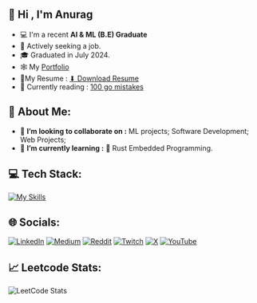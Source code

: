

## 👋 Hi , I'm Anurag
 - 💻 I'm a recent **AI & ML (B.E) Graduate**<br>
 - 💼 Actively seeking a job.<br>
 - 🎓 Graduated in July 2024.<br>
 - 🕸 My [Portfolio](https://anuragmunde.framer.website/)         
 - 📃My Resume : [⬇ Download Resume](https://framerusercontent.com/assets/hZGsHO5nMwMkWd5U8d2Uro8sck.pdf) <br>
 - 📕 Currently reading :  [100 go mistakes](https://github.com/teivah/100-go-mistakes/)
 
## 💫 About Me:
- 👯  **I’m looking to collaborate on  :**  ML projects; Software Development; Web Projects; <br>
- 🌱  **I’m currently learning  :**          🦀 Rust Embedded Programming.


<!-- # 🌱 I’m currently learning:   Multiplayer game Server; Torrent-client in go;<br> -->
<!-- # 💫 About Me: -->
<!-- 🔭 I’m currently working on  :    Networking in c++ , go ;  Backend in Spring(java).<br>👯 I’m looking to collaborate on:   Web Projects; <br>🌱 I’m currently learning:   Multiplayer game Server; Torrent-client in go;<br>💬 Status Right now:   recent Computer Science graduate actively seeking a job.<br>-->

## 💻 Tech Stack:
[![My Skills](https://skillicons.dev/icons?i=py,go,cpp,js,nodejs,react,linux,mongodb,postgresql,neovim,vscode,bash,git,kubernetes,docker&perline=15)](https://skillicons.dev)
<!-- aws,nextjs,rust,ts-->
<!-- <p align="center">
  <a href="https://skillicons.dev">
    <img src="https://skillicons.dev/icons?i=rust,py,go,cpp,js,ts,nodejs,react,linux,mongodb,postgresql,nextjs,neovim,vscode,bash,git,kubernetes,docker,aws" />
  </a>
</p>
-->
<!-- <p align="center">
	<img title="Rust" alt="Rust" src="assets/rust.png" width="60" height="60" style="vertical-align:down; margin:4px"/>
	<img title="Python" alt="Python" src="assets/python.svg" width="60" height="60" style="vertical-align:down; margin:4px"/>
	<img title="Go" alt="Go" src="assets/go.svg" width="60" height="60" style="vertical-align:down; margin:4px"/>
	<img title="c++" alt="C++" src="assets/c++.svg" width="60" height="60" style="vertical-align:down; margin:4px"/>
	<img title="javascript" alt="javascript" src="assets/javascript.svg" width="60" height="60" style="vertical-align:down; margin:4px"/> 
	<img title="Nodejs" alt="Nodejs" src="assets/nodejs.svg" width="60" height="60" style="vertical-align:down; margin:4px"/>
	<img title="Reactjs" alt="Reactjs" src="assets/react.svg" width="60" height="60" style="vertical-align:down; margin:4px"/>
	<img title="vim" alt="vim" src="assets/Vim.svg" width="60" height="60" style="vertical-align:down; margin:4px"/>
	<img title="linux" alt="linux" src="assets/linux.svg" width="60" height="60" style="vertical-align:down; margin:4px"/>
	<img title="vs-code" alt="vs-code" src="assets/vscode.svg" width="60" height="60" style="vertical-align:down; margin:4px"/>
	<img title="vs-studio" alt="vs-studio" src="assets/vs-studio.svg" width="60" height="60" style="vertical-align:down; margin:4px"/>
	<img title="git" alt="git" src="assets/git.svg" width="60" height="60" style="vertical-align:down; margin:4px"/>
	<img  tilte="Github" alt="Github "src="assets/github.svg" width="60" height="60" style="vertical-align:down; margin:4px"/>
	<img title="Docker" alt="Docker" src="assets/docker.svg" width="60" height="60" style="vertical-align:down; margin:4px"/>
	<img title="bash" alt="bash" src="assets/bash.svg" width="60" height="60" style="vertical-align:down; margin:4px"/>
	<img title="AWS" alt="AWS" src="assets/amazon.svg" width="60" height="60" style="vertical-align:down; margin:4px"/>
	<img title="mongodb" alt="mongodb" src="assets/mongodb.svg" width="60" height="60" style="vertical-align:down; margin:4px"/>
	<img title="redis" alt="redis" src="assets/redis.svg" width="60" height="60" style="vertical-align:down; margin:4px"/>
	<img title="postgres" alt="postgres" src="assets/postgresql.svg" width="60" height="60" style="vertical-align:down; margin:4px"/>
	<img title="flask" alt="flask" src="assets/flask.svg" width="60" height="60" style="vertical-align:down; margin:4px"/> -->
</p>


<!--### 📊 GitHub Stats:<br>
<!--![](https://github-readme-stats.vercel.app/api/top-langs/?username=Anarogk&theme=rose_pine&hide_border=false&include_all_commits=true&count_private=true&layout=compact)  <br>-->   
<!-- ![](https://github-readme-streak-stats.herokuapp.com/?user=Anarogk&theme=rose_pine&hide_border=false)-->


## 🌐 Socials:
[![LinkedIn](https://img.shields.io/badge/LinkedIn-%230077B5.svg?logo=linkedin&logoColor=white)](https://linkedin.com/in/anuragmunde) [![Medium](https://img.shields.io/badge/Medium-12100E?logo=medium&logoColor=white)](https://medium.com/@anuragmunde002) [![Reddit](https://img.shields.io/badge/Reddit-%23FF4500.svg?logo=Reddit&logoColor=white)](https://reddit.com/user/u/gosUCKadikC) [![Twitch](https://img.shields.io/badge/Twitch-%239146FF.svg?logo=Twitch&logoColor=white)](https://twitch.tv/anar0gk02) [![X](https://img.shields.io/badge/X-black.svg?logo=X&logoColor=white)](https://x.com/@AnuragMunde) [![YouTube](https://img.shields.io/badge/YouTube-%23FF0000.svg?logo=YouTube&logoColor=white)](https://youtube.com/@@anar0gk158) 
<br>
## 📈 Leetcode Stats:
![LeetCode Stats](https://leetcard.jacoblin.cool/Anar0gk?theme=dark&font=JetBrains%20Mono&ext=heatmap)

<!--![](https://github-profile-trophy.vercel.app/?username=Anarogk&theme=rose_pine&no-frame=true-bg=true&margin-w=4)

---
[![](https://visitcount.itsvg.in/api?id=Anarogk&icon=6&color=5)](https://visitcount.itsvg.in)-->

<!-- Proudly created with GPRM ( https://gprm.itsvg.in ) -->
<!-- ![](https://github-readme-stats.vercel.app/api?username=Anarogk&theme=rose_pine&hide_border=false&include_all_commits=true&count_private=true)<br/> 



